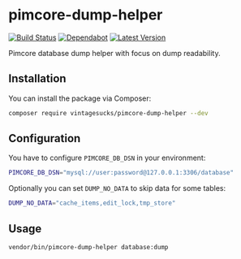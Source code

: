 # pimcore-dump-helper
[![Build Status](https://github.com/vintagesucks/pimcore-dump-helper/workflows/Build/badge.svg)](https://github.com/vintagesucks/pimcore-dump-helper/actions) [![Dependabot](https://badgen.net/badge/Dependabot/enabled/green?icon=dependabot)](https://dependabot.com/) [![Latest Version](https://img.shields.io/packagist/v/vintagesucks/pimcore-dump-helper)](https://packagist.org/packages/vintagesucks/pimcore-dump-helper) 

Pimcore database dump helper with focus on dump readability.

## Installation

You can install the package via Composer:

```bash
composer require vintagesucks/pimcore-dump-helper --dev
```

## Configuration

You have to configure `PIMCORE_DB_DSN` in your environment:

```sh
PIMCORE_DB_DSN="mysql://user:password@127.0.0.1:3306/database"
```

Optionally you can set `DUMP_NO_DATA` to skip data for some tables:

```sh
DUMP_NO_DATA="cache_items,edit_lock,tmp_store"
```

## Usage

```bash
vendor/bin/pimcore-dump-helper database:dump
```
